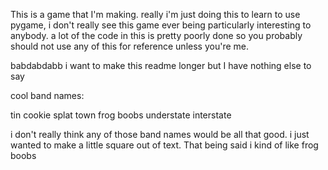 This is a game that I'm making. really i'm just doing this 
to learn to use pygame, i don't really see this game ever 
being particularly interesting to anybody. a lot of the 
code in this is pretty poorly done so you probably should
not use any of this for reference unless you're me.

babdabdabb i want to make this readme longer but I have 
nothing else to say

cool band names:

tin cookie
splat town
frog boobs
understate
interstate

i don't really think any of those band names would be all
that good. i just wanted to make a little square out of
text. That being said i kind of like frog boobs
